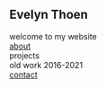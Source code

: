 ## Evelyn Thoen
welcome to my website\
[about](/About.html)\
projects\
old work 2016-2021\
[contact](/Contact.md)
